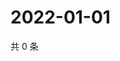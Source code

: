 # 2022-01-01

共 0 条

<!-- BEGIN WEIBO -->
<!-- 最后更新时间 Sat Jan 01 2022 04:12:46 GMT+0800 (China Standard Time) -->

<!-- END WEIBO -->
